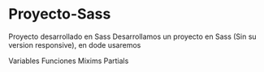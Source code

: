 # Proyecto-Sass
Proyecto desarrollado en Sass 
Desarrollamos un proyecto en Sass (Sin su version responsive), en dode usaremos

Variables
Funciones
Mixims
Partials
